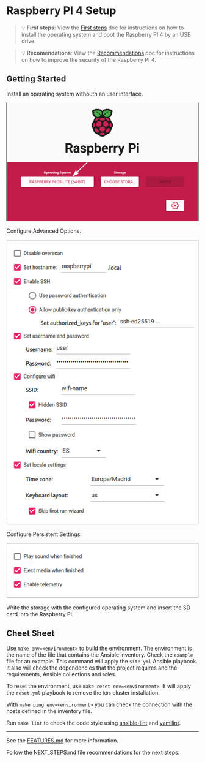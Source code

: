 # Raspberry PI 4 Setup

> 💡 **First steps**: View the [First steps](doc/FIRT_STEPS.md) doc for instructions on how to install the operating system and boot the Raspberry PI 4 by an USB drive.

> 💡 **Recomendations**: View the [Recommendations](doc/RECOMMENDATIONS.md) doc for instructions on how to improve the security of the Raspberry PI 4.

## Getting Started
Install an operating system withouth an user interface.

![Raspberry Pi OS Lite (64-BIT)](doc/assets/01-os.png "Raspberry Pi OS Lite")

Configure Advanced Options.

![Raspberry Pi Advanced Options (64-BIT)](doc/assets/02-advanced-options.png "Raspberry Pi Advanced Options")

Configure Persistent Settings.

![Raspberry Pi Persistent Settings (64-BIT)](doc/assets/03-persistent-settings.png "Raspberry Pi Persistent Settings")

Write the storage with the configured operating system and insert the SD card into the Raspberry Pi.

## Cheet Sheet

Use `make env=<environment>` to build the environment. The environment is the name of the file that contains the Ansible inventory. Check the `example` file for an example. This command will apply the `site.yml` Ansible playbook. It also will check the dependencies that the project requires and the requirements, Ansible collections and roles.

To reset the environment, use `make reset env=<environment>`. It will apply the `reset.yml` playbook to remove the `k0s` cluster installation.

With `make ping env=<environment>` you can check the connection with the hosts defined in the inventory file.

Run `make lint` to check the code style using [ansible-lint](https://github.com/ansible-community/ansible-lint) and [yamllint](https://github.com/adrienverge/yamllint).

---

See the [FEATURES.md](doc/FEATURES.md) for more information.

Follow the [NEXT_STEPS.md](doc/NEXT_STEPS.md) file recommendations for the next steps.
